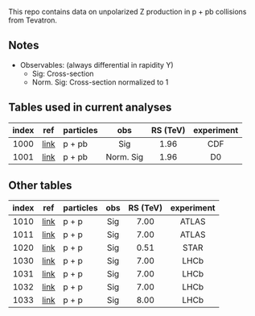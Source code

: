 This repo contains data on unpolarized Z production in p + pb collisions from Tevatron.

## Notes

* Observables: (always differential in rapidity Y) 
  * Sig:        Cross-section
  * Norm. Sig:  Cross-section normalized to 1

## Tables used in current analyses

| index | ref                    | particles | obs        | RS (TeV)  | experiment   |
| :--:  | :--:                   | :--       | :--:       | :--:      | :--:         |
| 1000  | [link][ref1000]        | p + pb    | Sig        | 1.96      | CDF          |
| 1001  | [link][ref1001]        | p + pb    | Norm. Sig  | 1.96      | D0           |

## Other tables

| index | ref                    | particles | obs        | RS (TeV)  | experiment   |
| :--:  | :--:                   | :--       | :--:       | :--:      | :--:         |
| 1010  | [link][ref1010]        | p + p     | Sig        | 7.00      | ATLAS        |
| 1011  | [link][ref1011]        | p + p     | Sig        | 7.00      | ATLAS        |
| 1020  | [link][ref1020]        | p + p     | Sig        | 0.51      | STAR         |
| 1030  | [link][ref1030]        | p + p     | Sig        | 7.00      | LHCb         |
| 1031  | [link][ref1031]        | p + p     | Sig        | 7.00      | LHCb         |
| 1032  | [link][ref1032]        | p + p     | Sig        | 7.00      | LHCb         |
| 1033  | [link][ref1033]        | p + p     | Sig        | 8.00      | LHCb         |



[ref1000]: https://inspirehep.net/literature/856131
[ref1001]: https://inspirehep.net/literature/744624
[ref1010]: https://inspirehep.net/literature/928289
[ref1011]: https://inspirehep.net/literature/1502620
[ref1020]: https://inspirehep.net/literature/1829350
[ref1030]: https://inspirehep.net/literature/1107729
[ref1031]: https://inspirehep.net/literature/1208102
[ref1032]: https://inspirehep.net/literature/1373300
[ref1033]: https://inspirehep.net/literature/1406555










